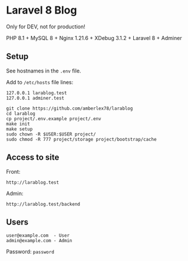 # Laravel 8 Blog

Only for DEV, not for production!

PHP 8.1 + MySQL 8 + Nginx 1.21.6 + XDebug 3.1.2 + Laravel 8 + Adminer

## Setup

See hostnames in the `.env` file.

Add to `/etc/hosts` file lines:
```
127.0.0.1 larablog.test
127.0.0.1 adminer.test
```

```
git clone https://github.com/amberlex78/larablog
cd larablog
cp project/.env.example project/.env
make init
make setup
sudo chown -R $USER:$USER project/
sudo chmod -R 777 project/storage project/bootstrap/cache
```

## Access to site

Front:
```
http://larablog.test
```

Admin:
```
http://larablog.test/backend
```

## Users

```
user@example.com  - User
admin@example.com - Admin
```
Password: `password`
